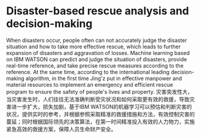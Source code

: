 # Disaster-based rescue analysis and decision-making
When disasters occur, people often can not accurately judge the disaster situation and how to take more effective rescue, which leads to further expansion of disasters and aggravation of losses. Machine learning based on IBM WATSON can predict and judge the situation of disasters, provide real-time reference, and take precise rescue measures according to the reference. At the same time, according to the international leading decision-making algorithm, in the first time Jing'z put in effective manpower and material resources to implement an emergency and efficient rescue program to ensure the safety of people's lives and property.
灾害突发性大，当灾害发生时，人们往往无法准确判断受灾状况和如何采取更有效的救援，导致灾害进一步扩大，损失加剧，基于IBM WATSON的机器学习可以预估和判断灾害的状况，提供实时的参考，并根据参照采取精准的救援措施和方法，有效控制灾害的蔓延；同时根据国际领先的决策算法，在第一时间精准投入有效的人力物力，实施紧急高效的救援方案，保障人员生命财产安全。
